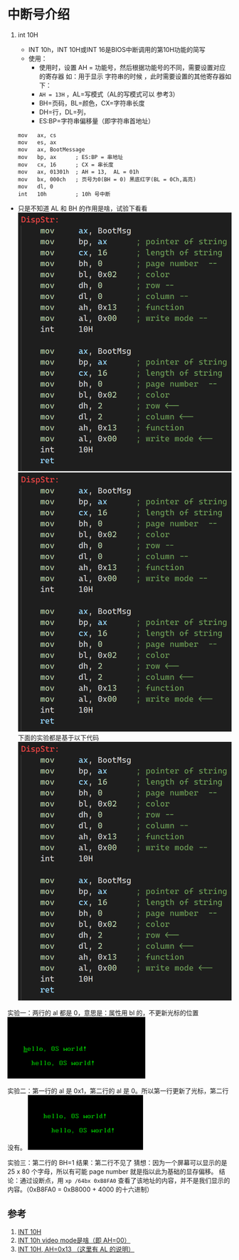 # 中断号介绍

1. int 10H

    * INT 10h，INT 10H或INT 16是BIOS中断调用的第10H功能的简写
    * 使用：
      * 使用时，设置 AH = 功能号，然后根据功能号的不同，需要设置对应的寄存器
      如：用于显示 字符串的时候 ，此时需要设置的其他寄存器如下：
	  * `AH = 13H` ，AL=写模式（AL的写模式可以 参考3）
	  * BH=页码，BL=颜色，CX=字符串长度
	  * DH=行，DL=列，
	  * ES:BP=字符串偏移量（即字符串首地址）

    ```shell
    mov   ax, cs
    mov   es, ax
    mov   ax, BootMessage
    mov   bp, ax      ; ES:BP = 串地址
    mov   cx, 16      ; CX = 串长度
    mov   ax, 01301h  ; AH = 13,  AL = 01h
    mov   bx, 000ch   ; 页号为0(BH = 0) 黑底红字(BL = 0Ch,高亮)
    mov   dl, 0
    int   10h         ; 10h 号中断
    ```

  * 只是不知道 AL 和 BH 的作用是啥，试验下看看
  ![](https://raw.githubusercontent.com/yiyah/Picture_Material/master/20221220195957.png)
  ![](https://raw.githubusercontent.com/yiyah/Picture_Material/master/20221220195957.png)
下面的实验都是基于以下代码
![看不到图是科学问题](https://raw.githubusercontent.com/yiyah/Picture_Material/master/20221220195957.png)

实验一：两行的 al 都是 0，意思是：属性用 bl 的，不更新光标的位置
![看不到图是科学问题](https://raw.githubusercontent.com/yiyah/Picture_Material/master/20221220201251.gif)

实验二：第一行的 al 是 0x1，第二行的 al 是 0。所以第一行更新了光标，第二行没有。
![看不到图是科学问题](https://raw.githubusercontent.com/yiyah/Picture_Material/master/20221220201544.gif)

实验三：第二行的 BH=1
结果：第二行不见了
猜想：因为一个屏幕可以显示的是 25 x 80 个字母，所以有可能 page number 就是指以此为基础的显存偏移。
结论：通过设断点，用 `xp /64bx 0xB8FA0` 查看了该地址的内容，并不是我们显示的内容。（0xB8FA0 = 0xB8000 + 4000 的十六进制）

## 参考

1. [INT 10H](https://en.wikipedia.org/wiki/INT_10H)
2. [INT 10h video mode是啥（即 AH=00）](http://vitaly_filatov.tripod.com/ng/asm/asm_023.1.html)
3. [INT 10H, AH=0x13 （这里有 AL 的说明）](http://vitaly_filatov.tripod.com/ng/asm/asm_023.20.html)